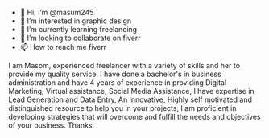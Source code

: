 - 👋 Hi, I’m @masum245
- 👀 I’m interested in graphic design
- 🌱 I’m currently learning freelancing
- 💞️ I’m looking to collaborate on fiverr
- 📫 How to reach me fiverr

<!---
masum245/masum245 is a ✨ special ✨ repository because its `README.md` (this file) appears on your GitHub profile.
You can click the Preview link to take a look at your changes.
--->I am Masom, experienced freelancer with a variety of skills and her to provide my quality service. I have done a bachelor's in business administration and have 4 years of experience in providing Digital Marketing, Virtual assistance, Social Media Assistance, I have expertise in Lead Generation and Data Entry, An innovative, Highly self motivated and distinguished resource to help you in your projects, I am proficient in developing strategies that will overcome and fulfill the needs and objectives of your business. Thanks.
